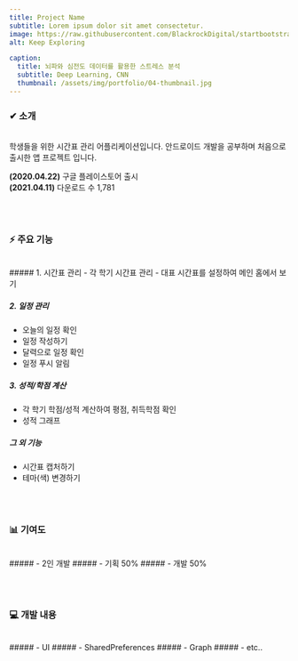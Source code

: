 ```yaml
---
title: Project Name
subtitle: Lorem ipsum dolor sit amet consectetur.
image: https://raw.githubusercontent.com/BlackrockDigital/startbootstrap-agency/master/src/assets/img/portfolio/02-full.jpg
alt: Keep Exploring

caption:
  title: 뇌파와 심전도 데이터를 활용한 스트레스 분석
  subtitle: Deep Learning, CNN
  thumbnail: /assets/img/portfolio/04-thumbnail.jpg
---
```

### ✔ 소개
<br>
학생들을 위한 시간표 관리 어플리케이션입니다.  
안드로이드 개발을 공부하며 처음으로 출시한 앱 프로젝트 입니다.

**(2020.04.22)** 구글 플레이스토어 출시  
**(2021.04.11)** 다운로드 수 1,781

<br><br>

### ⚡ 주요 기능  
<br>
##### 1. 시간표 관리
  - 각 학기 시간표 관리
  - 대표 시간표를 설정하여 메인 홈에서 보기

##### 2. 일정 관리
  - 오늘의 일정 확인
  - 일정 작성하기
  - 달력으로 일정 확인
  - 일정 푸시 알림

##### 3. 성적/학점 계산
  - 각 학기 학점/성적 계산하여 평점, 취득학점 확인
  - 성적 그래프

##### 그 외 기능
  - 시간표 캡처하기
  - 테마(색) 변경하기

<br><br>

### 📊 기여도
<br>
#####   - 2인 개발  
#####   - 기획 50%  
#####   - 개발 50%
  
<br><br>

### 💻 개발 내용
<br>
##### - UI
##### - SharedPreferences 
##### - Graph
##### - etc..
  
<br><br>
